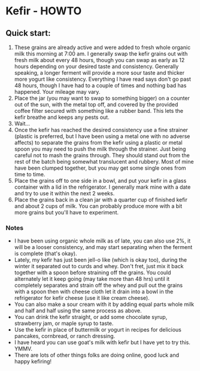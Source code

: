 # Kefir - HOWTO

## Quick start:
1. These grains are already active and were added to fresh whole organic milk this morning at 7:00 am.  I generally swap the kefir grains out with fresh milk about every 48 hours, though you can swap as early as 12 hours depending on your desired taste and consistency.  Generally speaking, a longer ferment will provide a more sour taste and thicker more yogurt like consistency.  Everything I have read says don't go past 48 hours, though I have had to a couple of times and nothing bad has happened.  Your mileage may vary.
2. Place the jar (you may want to swap to something bigger) on a counter out of the sun, with the metal top off, and covered by the provided coffee filter secured with something like a rubber band.  This lets the kefir breathe and keeps any pests out.
3. Wait...
4. Once the kefir has reached the desired consistency use a fine strainer (plastic is preferred, but I have been using a metal one with no adverse affects) to separate the grains from the kefir using a plastic or metal spoon you may need to push the milk through the strainer.  Just being careful not to mash the grains through.  They should stand out from the rest of the batch being somewhat translucent and rubbery.  Most of mine have been clumped together, but you may get some single ones from time to time.
5. Place the grains off to one side in a bowl, and put your kefir in a glass container with a lid in the refrigerator.  I generally mark mine with a date and try to use it within the next 2 weeks.
6. Place the grains back in a clean jar with a quarter cup of finished kefir and about 2 cups of milk.  You can probably produce more with a bit more grains but you'll have to experiment.

### Notes
* I have been using organic whole milk as of late, you can also use 2%, it will be a looser consistency, and may start separating when the ferment is complete (that's okay).  
* Lately, my kefir has just been jell-o like (which is okay too), during the winter it separated out to curds and whey.  Don't fret, just mix it back together with a spoon before straining off the grains. You could alternately let it keep going (may take more than 48 hrs) until it completely separates and strain off the whey and pull out the grains with a spoon then with cheese cloth let it drain into a bowl in the refrigerator for kefir cheese (use it like cream cheese).
* You can also make a sour cream with it by adding equal parts whole milk and half and half using the same process as above.
* You can drink the kefir straight, or add some chocolate syrup, strawberry jam, or maple syrup to taste.
* Use the kefir in place of buttermilk or yogurt in recipes for delicious pancakes, cornbread, or ranch dressing.
* I have heard you can use goat's milk with kefir but I have yet to try this. YMMV.
* There are lots of other things folks are doing online, good luck and happy kefiring!
